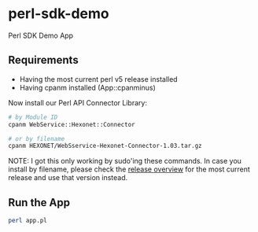 # perl-sdk-demo
Perl SDK Demo App

## Requirements

* Having the most current perl v5 release installed
* Having cpanm installed (App::cpanminus)

Now install our Perl API Connector Library:

```bash
# by Module ID
cpanm WebService::Hexonet::Connector

# or by filename
cpanm HEXONET/WebSservice-Hexonet-Connector-1.03.tar.gz
```
NOTE: I got this only working by sudo'ing these commands.
In case you install by filename, please check the [release overview](https://github.com/hexonet/perl-sdk/releases) for the most current release and use that version instead.

## Run the App

```bash
perl app.pl
```
